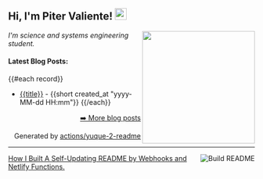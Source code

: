 <h2>Hi, I'm Piter Valiente! <img src="https://github.githubassets.com/images/mona-whisper.gif" height="24" /></h2>
<img align='right' src="https://media.giphy.com/media/836HiJc7pgzy8iNXCn/giphy.gif" width="230" />
<p><em>I'm science and systems engineering student.  </em>

<h4> Latest Blog Posts: </h4>

{{#each record}}
  - [{{title}}](https://yuque.com/{{@root.namespace}}/{{slug}}) - {{short created_at "yyyy-MM-dd HH:mm"}}
{{/each}}

<p align="right"><a href="https://www.yuque.com/luchen/buzhou">➡️ More blog posts</a></p>
<p align="right">
  Generated by
  <a href="https://github.com/marketplace/actions/yuque-to-readme">actions/yuque-2-readme</a>
</p>

-----
<a href="https://github.com/RaoHai/RaoHai/actions">
<img align="right" alt="Build README" src="https://github.com/RaoHai/RaoHai/workflows/yuque/badge.svg?branch=master" />
</a>
<a  href="https://github.com/RaoHai/RaoHai/blob/master/How-I-Built-A-Self-Updating-README-by-Webhooks-and-Netlify-Functions.md">
How I Built A Self-Updating README by Webhooks and Netlify Functions.
</a>
